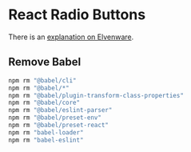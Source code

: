 # React Radio Buttons

There is an [explanation on Elvenware][erb].

[erb]: https://www.elvenware.com/charlie/development/web/JavaScript/JavaScriptReact.html#radio-buttons

## Remove Babel

``` bash
npm rm "@babel/cli"
npm rm "@babel/*"
npm rm "@babel/plugin-transform-class-properties"
npm rm "@babel/core"
npm rm "@babel/eslint-parser"
npm rm "@babel/preset-env"
npm rm "@babel/preset-react"
npm rm "babel-loader"
npm rm "babel-eslint"
```
